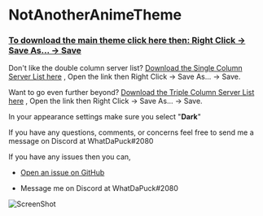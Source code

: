 # NotAnotherAnimeTheme

### [To download the main theme click here then: Right Click -> Save As... -> Save](https://raw.githubusercontent.com/WhatDaPuck/NotAnotherAnimeTheme/master/NotAnotherAnimeTheme.theme.css)

Don't like the double column server list? [Download the Single Column Server List here](https://raw.githubusercontent.com/WhatDaPuck/NotAnotherAnimeTheme/master/variations/NotAnotherAnimeThemeSCSL.theme.css) , Open the link then Right Click -> Save As... -> Save.

Want to go even further beyond? [Download the Triple Column Server List here](https://raw.githubusercontent.com/WhatDaPuck/NotAnotherAnimeTheme/master/variations/NotAnotherAnimeThemeSCSL.theme.css) , Open the link then Right Click -> Save As... -> Save.

In your appearance settings make sure you select "**Dark**"

If you have any questions, comments, or concerns feel free to send me a message on Discord at WhatDaPuck#2080

If you have any issues then you can,

* [Open an issue on GitHub](https://github.com/WhatDaPuck/NotAnotherAnimeTheme/issues)

* Message me on Discord at WhatDaPuck#2080

![ScreenShot](https://i.imgur.com/ZtL84Ci.png)